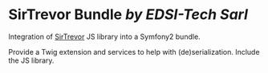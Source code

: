 # SirTrevor Bundle *by EDSI-Tech Sarl*

Integration of [SirTrevor](https://github.com/madebymany/sir-trevor-js) JS library into a Symfony2 bundle.

Provide a Twig extension and services to help with (de)serialization.
Include the JS library.
